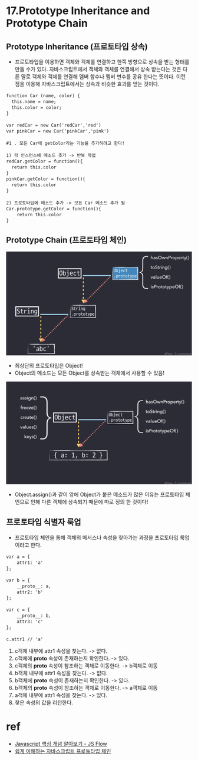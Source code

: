 # 17.Prototype Inheritance and Prototype Chain

## Prototype Inheritance (프로토타입 상속)
- 프로토타입을 이용하면 객체와 객체를 연결하고 한쪽 방향으로 상속을 받는 형태를 만들 수가 있다. 자바스크립트에서 객체와 객체를 연결해서 상속 받는다는 것은 다른 말로 객체와 객체를 연결해 멤버 함수나 멤버 변수를 공유 한다는 뜻이다. 이런 점을 이용해 자바스크립트에서는 상속과 비슷한 효과를 얻는 것이다.

```
function Car (name, color) {
  this.name = name;
  this.color = color;
}

var redCar = new Car('redCar','red')
var pinkCar = new Car('pinkCar','pink')

#1 . 모든 Car에 getColor라는 기능을 추가하려고 한다!

1) 각 인스턴스에 메소드 추가 -> 반복 작업
redCar.getColor = function(){
  return this.color
}
pinkCar.getColor = function(){
  return this.color
}

2) 프로토타입에 메소드 추가 -> 모든 Car 메소드 추가 됨
Car.prototype.getColor = function(){
    return this.color
}

```

## Prototype Chain (프로토타입 체인)
![Reference Types](./imgs/prototype1.png)
- 최상단의 프로토타입은 Object!
- Object의 메소드는 모든 Object를 상속받는 객체에서 사용할 수 있음!

![Reference Types](./imgs/prototype2.png)
- Object.assign()과 같이 앞에 Object가 붙은 메소드가 많은 이유는 프로토타입 체인으로 인해 다른 객체에 상속되기 때문에 따로 정의 한 것이다!

## 프로토타입 식별자 룩업
- 프로토타입 체인을 통해 객체의 메서스나 속성을 찾아가는 과정을 프로토타입 룩업이라고 한다.
```
var a = {
    attr1: 'a'
};

var b = {
    __proto__: a,
    attr2: 'b'
};

var c = {
    __proto__: b,
    attr3: 'c'
};

c.attr1 // 'a'
```

1. c객체 내부에 attr1 속성을 찾는다. -> 없다.
2. c객체에 __proto__ 속성이 존재하는지 확인한다. -> 있다.
3. c객체의 __proto__ 속성이 참조하는 객체로 이동한다. -> b객체로 이동
4. b객체 내부에 attr1 속성을 찾는다. -> 없다.
5. b객체에 __proto__ 속성이 존재하는지 확인한다. -> 있다.
6. b객체의 __proto__ 속성이 참조하는 객체로 이동한다. -> a객체로 이동
7. a객체 내부에 attr1 속성을 찾는다. -> 있다.
8. 찾은 속성의 값을 리턴한다.


# ref
- [Javascript 핵심 개념 알아보기 - JS Flow](https://www.inflearn.com/course/%ED%95%B5%EC%8B%AC%EA%B0%9C%EB%85%90-javascript-flow/dashboard)
- [쉽게 이해하는 자바스크립트 프로토타입 체인](https://meetup.toast.com/posts/104)
